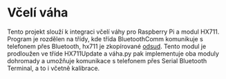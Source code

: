# Včelí váha

Tento projekt slouží k integraci včelí váhy pro Raspberry Pi a modul HX711. Program je rozdělen na třídy, kde třída
BluetoothComm komunikuje s telefonem přes Bluetooth, hx711 je zkopírované [odsud](https://github.com/tatobari/hx711py).
Tento modul je prodloužen ve tříde HX711Update a váha.py pak implementuje oba moduly dohromady a umožňuje komunikace s 
telefonem přes Serial Bluetooth Terminal, a to i včetně kalibrace.